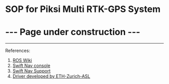 # SOP for Piksi Multi RTK-GPS System
# --- Page under construction ---

---------------------------
References:
1. [ROS Wiki](http://wiki.ros.org/swiftnav_ros)
2. [Swift Nav console](https://support.swiftnav.com/customer/en/portal/articles/2756825)
3. [Swift Nav Support](https://support.swiftnav.com/customer/en/portal/articles/2924342-using-ros-with-swift-navigation-gnss-devices)
4. [Driver developed by ETH-Zurich-ASL](https://github.com/ethz-asl/ethz_piksi_ros)

